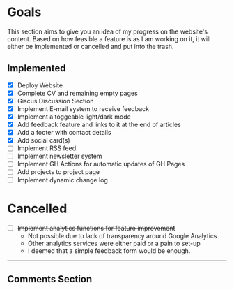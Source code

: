 # Goals

This section aims to give you an idea of my progress on the website's content. Based on how feasible a feature is as I am working on it, it will either be implemented or cancelled and put into the trash.

## Implemented
- [x] Deploy Website
- [x] Complete CV and remaining empty pages
- [x] Giscus Discussion Section
- [x] Implement E-mail system to receive feedback
- [x] Implement a toggeable light/dark mode
- [x] Add feedback feature and links to it at the end of articles
- [x] Add a footer with contact details
- [x] Add social card(s)
- [ ] Implement RSS feed
- [ ] Implement newsletter system
- [ ] Implement GH Actions for automatic updates of GH Pages
- [ ] Add projects to project page
- [ ] Implement dynamic change log

# Cancelled

- [ ] ~~Implement analytics functions for feature improvement~~
  - Not possible due to lack of transparency around Google Analytics
  - Other analytics services were either paid or a pain to set-up
  - I deemed that a simple feedback form would be enough.

---

## Comments Section

<script src="https://giscus.app/client.js"
        data-repo="cedricfyc/my-cv-blog"
        data-repo-id="R_kgDOQFT-mg"
        data-category="Q&A"
        data-category-id="DIC_kwDOQFT-ms4Cw36I"
        data-mapping="pathname"
        data-strict="0"
        data-reactions-enabled="1"
        data-emit-metadata="0"
        data-input-position="bottom"
        data-theme="dark"
        data-lang="en"
        crossorigin="anonymous"
        async>
</script>
